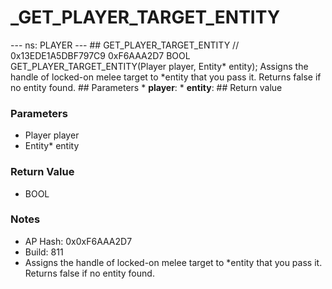 # _GET_PLAYER_TARGET_ENTITY

--- ns: PLAYER --- ## GET_PLAYER_TARGET_ENTITY  // 0x13EDE1A5DBF797C9 0xF6AAA2D7 BOOL GET_PLAYER_TARGET_ENTITY(Player player, Entity* entity);  Assigns the handle of locked-on melee target to *entity that you pass it. Returns false if no entity found.  ## Parameters * **player**: * **entity**:  ## Return value

### Parameters
* Player player
* Entity* entity

### Return Value
* BOOL

### Notes
* AP Hash: 0x0xF6AAA2D7
* Build: 811
* Assigns the handle of locked-on melee target to *entity that you pass it.
Returns false if no entity found.

